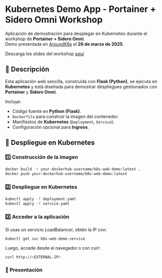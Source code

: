 # Kubernetes Demo App - Portainer + Sidero Omni Workshop  

Aplicación de demostración para desplegar en Kubernetes durante el workshop de **Portainer + Sidero Omni**.  
Demo presentada en [AroundK8s](https://aroundk8s.com) el **26 de marzo de 2025**.  

Descarga los slides del workshop [aquí](https://storage.googleapis.com/sentinella-assets/aroundk8s-portainer-talos.pdf)

## 📌 Descripción  

Esta aplicación web sencilla, construida con **Flask (Python)**, se ejecuta en **Kubernetes** y está diseñada para demostrar despliegues gestionados con **Portainer** y **Sidero Omni**.  

Incluye:  
- Código fuente en **Python (Flask)**.  
- `Dockerfile` para construir la imagen del contenedor.  
- Manifiestos de **Kubernetes** (`Deployment`, `Service`).  
- Configuración opcional para **Ingress**.  

## 🚀 Despliegue en Kubernetes  

### 1️⃣ Construcción de la imagen  

```sh
docker build -t your-dockerhub-username/k8s-web-demo:latest .
docker push your-dockerhub-username/k8s-web-demo:latest
```

### 2️⃣ Despliegue en Kubernetes

```sh
kubectl apply -f deployment.yaml
kubectl apply -f service.yaml
```

### 3️⃣ Acceder a la aplicación
Si usas un servicio LoadBalancer, obtén la IP con:

```sh
kubectl get svc k8s-web-demo-service
```

Luego, accede desde el navegador o con curl:

```sh
curl http://<EXTERNAL-IP>
```
### 📡 Presentación
